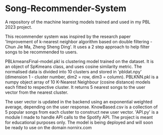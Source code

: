 # Song-Recommender-System
A repository of the machine learning models trained and used in my PBL 2023 project. 

This recommender system was inspired by the research paper 'Improvement of k-nearest neighbor algorithm based on double filtering - Chun Jie Ma, Zheng Sheng Ding'. It uses a 2 step approach to help filter songs to be recommended to users.

PBLkmeansFinal-model.pkl is clustering model trained on the dataset. It is an object of SpKmeans class, and uses cosine similarity metric. The normalised data is divided into 10 clusters and stored in 'pbldat.npy' (dimension 1 - cluster number, dim2 = row, dim3 = column). PBLKNN.pkl is a numpy object array of 10 K-Nearest Neighbour (cosine distance) models each fitted to respective cluster. It returns 5 nearest songs to the user vector from the nearest cluster.

The user vector is updated in the backend using an exponential weighted average, depending on the user response. KnowBased.csv is a collection of 5 popular songs from each cluster to construct new user vector. 'API.py' is a module I made to handle API calls to the Spotify API. The project is meant for educational purposes only. The model is being deployed and will soon be ready to use on the domain nornirx.com
